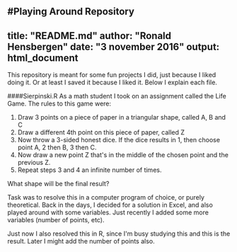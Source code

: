#Playing Around Repository
---
title: "README.md"
author: "Ronald Hensbergen"
date: "3 november 2016"
output: html_document
---

This repository is meant for some fun projects I did, just because I liked doing it. Or at least I saved it because I liked it. Below I explain each file.

####Sierpinski.R
As a math student I took on an assignment called the Life Game. The rules to this game were:
1. Draw 3 points on a piece of paper in a triangular shape, called A, B and C
2. Draw a different 4th point on this piece of paper, called Z
3. Now throw a 3-sided honest dice. If the dice results in 1, then choose point A, 2 then B, 3 then C.
4. Now draw a new point Z that's in the middle of the chosen point and the previous Z.
5. Repeat steps 3 and 4 an infinite number of times.

What shape will be the final result?

Task was to resolve this in a computer program of choice, or purely theoretical. Back in the days, I decided for a solution in Excel, and also played around with some variables. Just recently I added some more variables (number of points, etc).

Just now I also resolved this in R, since I'm busy studying this and this is the result. Later I might add the number of points also.